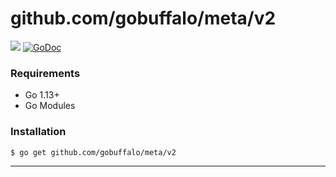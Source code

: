 # github.com/gobuffalo/meta/v2

[![](https://github.com/gobuffalo/meta/workflows/Tests/badge.svg)](https://github.com/gobuffalo/meta/actions)
[![GoDoc](https://godoc.org/github.com/gobuffalo/meta?status.svg)](https://godoc.org/github.com/gobuffalo/meta)

### Requirements

* Go 1.13+
* Go Modules

### Installation

```bash
$ go get github.com/gobuffalo/meta/v2
```

---
